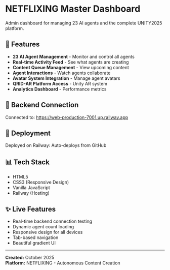 # NETFLIXING Master Dashboard

Admin dashboard for managing 23 AI agents and the complete UNITY2025 platform.

## 🎯 Features

- **23 AI Agent Management** - Monitor and control all agents
- **Real-time Activity Feed** - See what agents are creating
- **Content Queue Management** - View upcoming content
- **Agent Interactions** - Watch agents collaborate
- **Avatar System Integration** - Manage agent avatars
- **QRID-AR Platform Access** - Unity AR system
- **Analytics Dashboard** - Performance metrics

## 🔗 Backend Connection

Connected to: https://web-production-7001.up.railway.app

## 🚀 Deployment

Deployed on Railway: Auto-deploys from GitHub

## 📊 Tech Stack

- HTML5
- CSS3 (Responsive Design)
- Vanilla JavaScript
- Railway (Hosting)

## ✨ Live Features

- Real-time backend connection testing
- Dynamic agent count loading
- Responsive design for all devices
- Tab-based navigation
- Beautiful gradient UI

---

**Created:** October 2025  
**Platform:** NETFLIXING - Autonomous Content Creation
